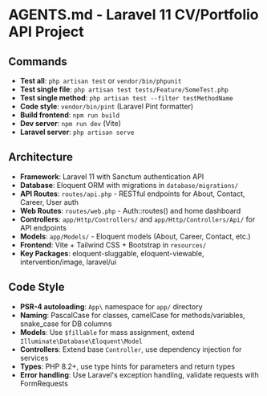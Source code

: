 # AGENTS.md - Laravel 11 CV/Portfolio API Project

## Commands
- **Test all**: `php artisan test` or `vendor/bin/phpunit`
- **Test single file**: `php artisan test tests/Feature/SomeTest.php`
- **Test single method**: `php artisan test --filter testMethodName`
- **Code style**: `vendor/bin/pint` (Laravel Pint formatter)
- **Build frontend**: `npm run build`
- **Dev server**: `npm run dev` (Vite)
- **Laravel server**: `php artisan serve`

## Architecture
- **Framework**: Laravel 11 with Sanctum authentication API
- **Database**: Eloquent ORM with migrations in `database/migrations/`
- **API Routes**: `routes/api.php` - RESTful endpoints for About, Contact, Career, User auth
- **Web Routes**: `routes/web.php` - Auth::routes() and home dashboard
- **Controllers**: `app/Http/Controllers/` and `app/Http/Controllers/Api/` for API endpoints
- **Models**: `app/Models/` - Eloquent models (About, Career, Contact, etc.)
- **Frontend**: Vite + Tailwind CSS + Bootstrap in `resources/`
- **Key Packages**: eloquent-sluggable, eloquent-viewable, intervention/image, laravel/ui

## Code Style
- **PSR-4 autoloading**: `App\` namespace for `app/` directory
- **Naming**: PascalCase for classes, camelCase for methods/variables, snake_case for DB columns
- **Models**: Use `$fillable` for mass assignment, extend `Illuminate\Database\Eloquent\Model`
- **Controllers**: Extend base `Controller`, use dependency injection for services
- **Types**: PHP 8.2+, use type hints for parameters and return types
- **Error handling**: Use Laravel's exception handling, validate requests with FormRequests

